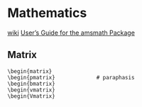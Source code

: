 # Mathematics
[wiki](https://en.wikibooks.org/wiki/LaTeX/Mathematics)
[User’s Guide for the amsmath Package](http://texdoc.net/texmf-dist/doc/latex/amsmath/amsldoc.pdf)

## Matrix
```
\begin{matrix}
\begin{pmatrix}             # paraphasis
\begin{bmatrix}
\begin{vmatrix}
\begin{Vmatrix}
```
